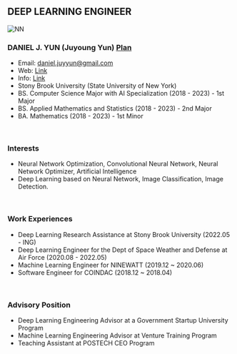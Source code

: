 ## DEEP LEARNING ENGINEER

![NN](https://user-images.githubusercontent.com/87653966/205438513-f7d613dc-a8f0-4bec-9f92-285560e0e5db.png)

### DANIEL J. YUN (Juyoung Yun) [Plan](https://github.com/YUNBLAK/PLAN)
- Email: daniel.juyyun@gmail.com
- Web: [Link](www.worldwidedaniel.com/)
- Info: [Link](www.worldwidedaniel.com/etc/404)
- Stony Brook University (State University of New York)
- BS. Computer Science Major with AI Specialization (2018 - 2023) - 1st Major
- BS. Applied Mathematics and Statistics (2018 - 2023) - 2nd Major 
- BA. Mathematics (2018 - 2023) - 1st Minor 

<br>

###
### Interests
- Neural Network Optimization, Convolutional Neural Network, Neural Network Optimizer, Artificial Intelligence
- Deep Learning based on Neural Network, Image Classification, Image Detection.

<br>

###
### Work Experiences
- Deep Learning Research Assistance at Stony Brook University (2022.05 - ING)
- Deep Learning Engineer for the Dept of Space Weather and Defense at Air Force (2020.08 - 2022.05)
- Machine Learning Engineer for NINEWATT (2019.12 ~ 2020.06)
- Software Engineer for COINDAC (2018.12 ~ 2018.04)

<br>

###
### Advisory Position
- Deep Learning Engineering Advisor at a Government Startup University Program
- Machine Learning Engineering Advisor at Venture Training Program
- Teaching Assistant at POSTECH CEO Program

     
<br>     
<br>

###   
###   



<!--
**YUNBLAK/yunblak** is a ✨ _special_ ✨ repository because its `README.md` (this file) appears on your GitHub profile.

Here are some ideas to get you started:

- 🔭 I’m currently working on ...
- 🌱 I’m currently learning ...
- 👯 I’m looking to collaborate on ...
- 🤔 I’m looking for help with ...
- 💬 Ask me about ...
- 📫 How to reach me: ...
- 😄 Pronouns: ...
- ⚡ Fun fact: ...
-->
